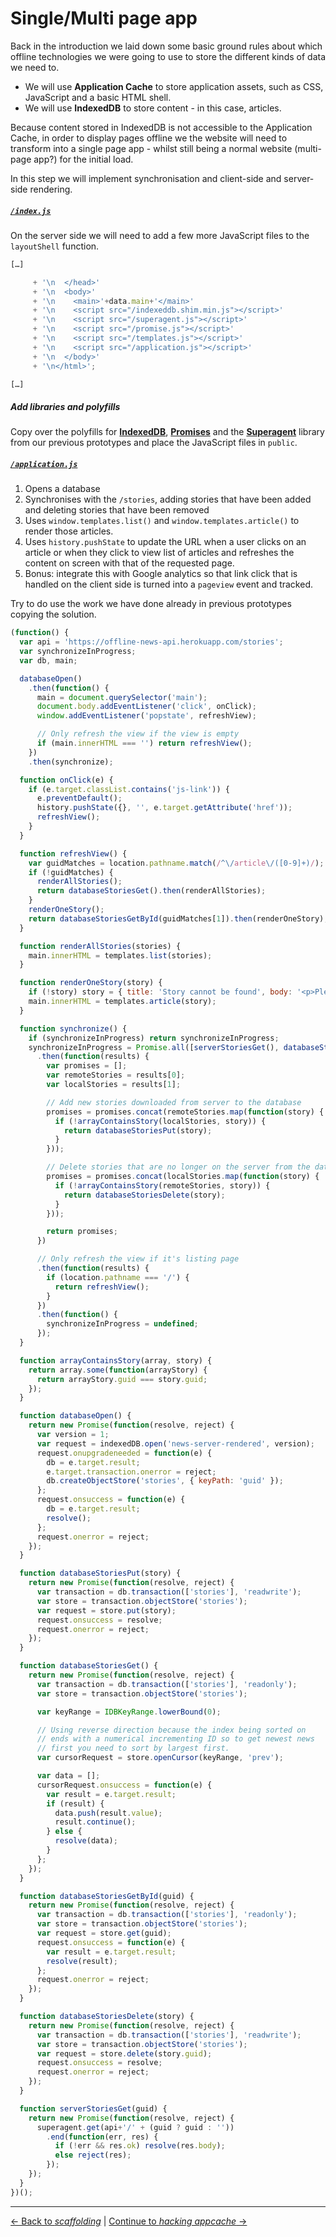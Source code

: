 # Single/Multi page app

Back in the introduction we laid down some basic ground rules about which offline technologies we were going to use to store the different kinds of data we need to.

- We will use **Application Cache** to store application assets, such as CSS, JavaScript and a basic HTML shell.
- We will use **IndexedDB** to store content - in this case, articles.

Because content stored in IndexedDB is not accessible to the Application Cache, in order to display pages offline we the website will need to transform into a single page app - whilst still being a normal website (multi-page app?) for the initial load.

In this step we will implement synchronisation and client-side and server-side rendering.

##### [`/index.js`](./index.js)

On the server side we will need to add a few more JavaScript files to the `layoutShell` function.

```js
[…]

     + '\n  </head>'
     + '\n  <body>'
     + '\n    <main>'+data.main+'</main>'
     + '\n    <script src="/indexeddb.shim.min.js"></script>'
     + '\n    <script src="/superagent.js"></script>'
     + '\n    <script src="/promise.js"></script>'
     + '\n    <script src="/templates.js"></script>'
     + '\n    <script src="/application.js"></script>'
     + '\n  </body>'
     + '\n</html>';

[…]
```

##### Add libraries and polyfills

Copy over the polyfills for [**IndexedDB**](./public/indexeddb.shim.min.js), [**Promises**](./public/promise.js) and the [**Superagent**](./public/superagent.js) library from our previous prototypes and place the JavaScript files in `public`.

##### [`/application.js`](./public/application.js)

1. Opens a database
2. Synchronises with the `/stories`, adding stories that have been added and deleting stories that have been removed
3. Uses `window.templates.list()` and `window.templates.article()` to render those articles.
4. Uses `history.pushState` to update the URL when a user clicks on an article or when they click to view list of articles and refreshes the content on screen with that of the requested page.
5. Bonus: integrate this with Google analytics so that link click that is handled on the client side is turned into a `pageview` event and tracked.

Try to do use the work we have done already in previous prototypes copying the solution.

```js
(function() {
  var api = 'https://offline-news-api.herokuapp.com/stories';
  var synchronizeInProgress;
  var db, main;

  databaseOpen()
    .then(function() {
      main = document.querySelector('main');
      document.body.addEventListener('click', onClick);
      window.addEventListener('popstate', refreshView);

      // Only refresh the view if the view is empty
      if (main.innerHTML === '') return refreshView();
    })
    .then(synchronize);

  function onClick(e) {
    if (e.target.classList.contains('js-link')) {
      e.preventDefault();
      history.pushState({}, '', e.target.getAttribute('href'));
      refreshView();
    }
  }

  function refreshView() {
    var guidMatches = location.pathname.match(/^\/article\/([0-9]+)/);
    if (!guidMatches) {
      renderAllStories();
      return databaseStoriesGet().then(renderAllStories);
    }
    renderOneStory();
    return databaseStoriesGetById(guidMatches[1]).then(renderOneStory);
  }

  function renderAllStories(stories) {
    main.innerHTML = templates.list(stories);
  }

  function renderOneStory(story) {
    if (!story) story = { title: 'Story cannot be found', body: '<p>Please try another</p>' };
    main.innerHTML = templates.article(story);
  }

  function synchronize() {
    if (synchronizeInProgress) return synchronizeInProgress;
    synchronizeInProgress = Promise.all([serverStoriesGet(), databaseStoriesGet()])
      .then(function(results) {
        var promises = [];
        var remoteStories = results[0];
        var localStories = results[1];

        // Add new stories downloaded from server to the database
        promises = promises.concat(remoteStories.map(function(story) {
          if (!arrayContainsStory(localStories, story)) {
            return databaseStoriesPut(story);
          }
        }));

        // Delete stories that are no longer on the server from the database
        promises = promises.concat(localStories.map(function(story) {
          if (!arrayContainsStory(remoteStories, story)) {
            return databaseStoriesDelete(story);
          }
        }));

        return promises;
      })

      // Only refresh the view if it's listing page
      .then(function(results) {
        if (location.pathname === '/') {
          return refreshView();
        }
      })
      .then(function() {
        synchronizeInProgress = undefined;
      });
  }

  function arrayContainsStory(array, story) {
    return array.some(function(arrayStory) {
      return arrayStory.guid === story.guid;
    });
  }

  function databaseOpen() {
    return new Promise(function(resolve, reject) {
      var version = 1;
      var request = indexedDB.open('news-server-rendered', version);
      request.onupgradeneeded = function(e) {
        db = e.target.result;
        e.target.transaction.onerror = reject;
        db.createObjectStore('stories', { keyPath: 'guid' });
      };
      request.onsuccess = function(e) {
        db = e.target.result;
        resolve();
      };
      request.onerror = reject;
    });
  }

  function databaseStoriesPut(story) {
    return new Promise(function(resolve, reject) {
      var transaction = db.transaction(['stories'], 'readwrite');
      var store = transaction.objectStore('stories');
      var request = store.put(story);
      request.onsuccess = resolve;
      request.onerror = reject;
    });
  }

  function databaseStoriesGet() {
    return new Promise(function(resolve, reject) {
      var transaction = db.transaction(['stories'], 'readonly');
      var store = transaction.objectStore('stories');

      var keyRange = IDBKeyRange.lowerBound(0);

      // Using reverse direction because the index being sorted on
      // ends with a numerical incrementing ID so to get newest news
      // first you need to sort by largest first.
      var cursorRequest = store.openCursor(keyRange, 'prev');

      var data = [];
      cursorRequest.onsuccess = function(e) {
        var result = e.target.result;
        if (result) {
          data.push(result.value);
          result.continue();
        } else {
          resolve(data);
        }
      };
    });
  }

  function databaseStoriesGetById(guid) {
    return new Promise(function(resolve, reject) {
      var transaction = db.transaction(['stories'], 'readonly');
      var store = transaction.objectStore('stories');
      var request = store.get(guid);
      request.onsuccess = function(e) {
        var result = e.target.result;
        resolve(result);
      };
      request.onerror = reject;
    });
  }

  function databaseStoriesDelete(story) {
    return new Promise(function(resolve, reject) {
      var transaction = db.transaction(['stories'], 'readwrite');
      var store = transaction.objectStore('stories');
      var request = store.delete(story.guid);
      request.onsuccess = resolve;
      request.onerror = reject;
    });
  }

  function serverStoriesGet(guid) {
    return new Promise(function(resolve, reject) {
      superagent.get(api+'/' + (guid ? guid : ''))
        .end(function(err, res) {
          if (!err && res.ok) resolve(res.body);
          else reject(res);
        });
    });
  }
})();
```

---

[← Back to *scaffolding*](../01-scaffolding) | [Continue to *hacking appcache* →](../03-hacking-appcache)
